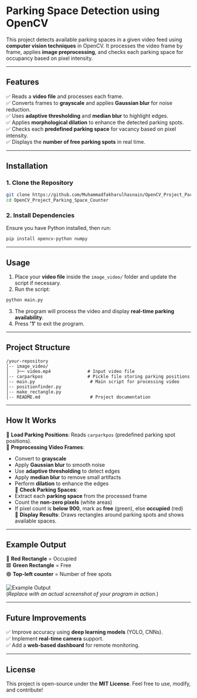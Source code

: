 # **Parking Space Detection using OpenCV**  

This project detects available parking spaces in a given video feed using **computer vision techniques** in OpenCV. It processes the video frame by frame, applies **image preprocessing**, and checks each parking space for occupancy based on pixel intensity.

---

## **Features**  
✅ Reads a **video file** and processes each frame.  
✅ Converts frames to **grayscale** and applies **Gaussian blur** for noise reduction.  
✅ Uses **adaptive thresholding** and **median blur** to highlight edges.  
✅ Applies **morphological dilation** to enhance the detected parking spots.  
✅ Checks each **predefined parking space** for vacancy based on pixel intensity.  
✅ Displays the **number of free parking spots** in real time.  

---

## **Installation**  

### **1. Clone the Repository**
```bash
git clone https://github.com/Muhammadfakharulhasnain/OpenCV_Project_Parking_Space_Counter.git
cd OpenCV_Project_Parking_Space_Counter
```

### **2. Install Dependencies**
Ensure you have Python installed, then run:
```bash
pip install opencv-python numpy
```

---

## **Usage**  
1. Place your **video file** inside the `image_video/` folder and update the script if necessary.  
2. Run the script:
```bash
python main.py
```
3. The program will process the video and display **real-time parking availability**.  
4. Press **'1'** to exit the program.  

---

## **Project Structure**  
```
/your-repository
│-- image_video/
│   ├── video.mp4              # Input video file
│-- carparkpos                 # Pickle file storing parking positions
│-- main.py                     # Main script for processing video
│-- positionfinder.py
│-- make_rectangle.py                   
│-- README.md                   # Project documentation
```

---

## **How It Works**  
🔹 **Load Parking Positions**: Reads `carparkpos` (predefined parking spot positions).  
🔹 **Preprocessing Video Frames**:  
   - Convert to **grayscale**  
   - Apply **Gaussian blur** to smooth noise  
   - Use **adaptive thresholding** to detect edges  
   - Apply **median blur** to remove small artifacts  
   - Perform **dilation** to enhance the edges  
🔹 **Check Parking Spaces**:  
   - Extract each **parking space** from the processed frame  
   - Count the **non-zero pixels** (white areas)  
   - If pixel count is **below 900**, mark as **free** (green), else **occupied** (red)  
🔹 **Display Results**: Draws rectangles around parking spots and shows available spaces.  

---

## **Example Output**  
🚗 **Red Rectangle** = Occupied  
🟩 **Green Rectangle** = Free  
🟢 **Top-left counter** = Number of free spots  

![Example Output](https://via.placeholder.com/500)  
(*Replace with an actual screenshot of your program in action.*)  

---

## **Future Improvements**  
✅ Improve accuracy using **deep learning models** (YOLO, CNNs).  
✅ Implement **real-time camera** support.  
✅ Add a **web-based dashboard** for remote monitoring.  

---

## **License**  
This project is open-source under the **MIT License**. Feel free to use, modify, and contribute! 
